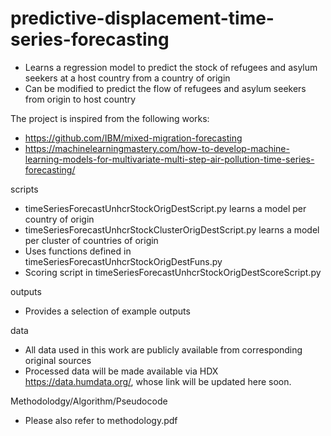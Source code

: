 # predictive-displacement-time-series-forecasting
- Learns a regression model to predict the stock of refugees and asylum seekers at a host country from a country of origin
- Can be modified to predict the flow of refugees and asylum seekers from origin to host country

The project is inspired from the following works:
- https://github.com/IBM/mixed-migration-forecasting
- https://machinelearningmastery.com/how-to-develop-machine-learning-models-for-multivariate-multi-step-air-pollution-time-series-forecasting/

scripts
- timeSeriesForecastUnhcrStockOrigDestScript.py learns a model per country of origin
- timeSeriesForecastUnhcrStockClusterOrigDestScript.py learns a model per cluster of countries of origin
- Uses functions defined in timeSeriesForecastUnhcrStockOrigDestFuns.py
- Scoring script in timeSeriesForecastUnhcrStockOrigDestScoreScript.py

outputs
- Provides a selection of example outputs

data
- All data used in this work are publicly available from corresponding original sources
- Processed data will be made available via HDX https://data.humdata.org/, whose link will be updated here soon.

Methodolodgy/Algorithm/Pseudocode
- Please also refer to methodology.pdf
